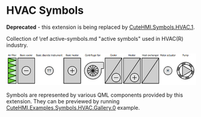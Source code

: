 # HVAC Symbols

**Deprecated** - this extension is being replaced by [CuteHMI.Symbols.HVAC.1](../HVAC.1/).

Collection of \ref active-symbols.md "active symbols" used in HVAC(R) industry.

![Symbols preview](doc/gallery.png)

Symbols are represented by various QML components provided by this extension. They can be previewed by running
[CuteHMI.Examples.Symbols.HVAC.Gallery.0](../../Examples/Symbols/HVAC/Gallery.0/) example.

